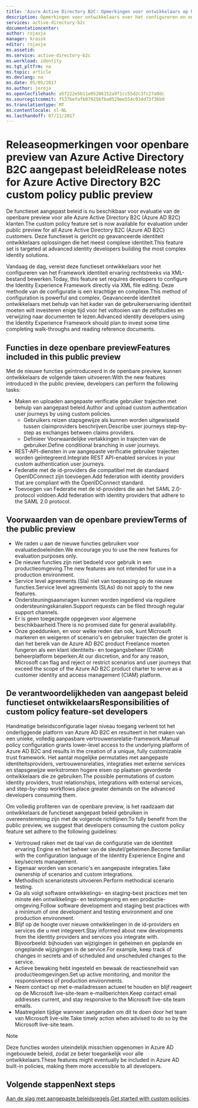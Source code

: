 ```yaml
---
title: 'Azure Active Directory B2C: Opmerkingen voor ontwikkelaars op het gebruik van aangepast beleid | Microsoft Docs'
description: Opmerkingen voor ontwikkelaars over het configureren en onderhouden van Azure AD B2C met aangepast beleid
services: active-directory-b2c
documentationcenter: 
author: rojasja
manager: krassk
editor: rojasja
ms.assetid: 
ms.service: active-directory-b2c
ms.workload: identity
ms.tgt_pltfrm: na
ms.topic: article
ms.devlang: na
ms.date: 05/05/2017
ms.author: joroja
ms.openlocfilehash: a5f222e5b11e05286152a9f1cc55d2c3fc27a9dc
ms.sourcegitcommit: f537befafb079256fba0529ee554c034d73f36b0
ms.translationtype: MT
ms.contentlocale: nl-NL
ms.lasthandoff: 07/11/2017
---
```

# <a name="release-notes-for-azure-active-directory-b2c-custom-policy-public-preview"></a><span data-ttu-id="b22d3-103">Releaseopmerkingen voor openbare preview van Azure Active Directory B2C aangepast beleid</span><span class="sxs-lookup"><span data-stu-id="b22d3-103">Release notes for Azure Active Directory B2C custom policy public preview</span></span>
<span data-ttu-id="b22d3-104">De functieset aangepast beleid is nu beschikbaar voor evaluatie van de openbare preview voor alle Azure Active Directory B2C (Azure AD B2C) klanten.</span><span class="sxs-lookup"><span data-stu-id="b22d3-104">The custom policy feature set is now available for evaluation under public preview for all Azure Active Directory B2C (Azure AD B2C) customers.</span></span> <span data-ttu-id="b22d3-105">Deze functieset is gericht op geavanceerde identiteit ontwikkelaars oplossingen die het meest complexe identiteit.</span><span class="sxs-lookup"><span data-stu-id="b22d3-105">This feature set is targeted at advanced identity developers building the most complex identity solutions.</span></span>  

<span data-ttu-id="b22d3-106">Vandaag de dag, vereist deze functieset ontwikkelaars voor het configureren van het Framework identiteit ervaring rechtstreeks via XML-bestand bewerken.</span><span class="sxs-lookup"><span data-stu-id="b22d3-106">Today, this feature set requires developers to configure the Identity Experience Framework directly via XML file editing.</span></span> <span data-ttu-id="b22d3-107">Deze methode van de configuratie is een krachtige en complexe.</span><span class="sxs-lookup"><span data-stu-id="b22d3-107">This method of configuration is powerful and complex.</span></span> <span data-ttu-id="b22d3-108">Geavanceerde identiteit ontwikkelaars met behulp van het kader van de gebruikerservaring identiteit moeten wilt investeren enige tijd voor het voltooien van de zelfstudies en verwijzing naar documenten te lezen.</span><span class="sxs-lookup"><span data-stu-id="b22d3-108">Advanced identity developers using the Identity Experience Framework should plan to invest some time completing walk-throughs and reading reference documents.</span></span> 

## <a name="features-included-in-this-public-preview"></a><span data-ttu-id="b22d3-109">Functies in deze openbare preview</span><span class="sxs-lookup"><span data-stu-id="b22d3-109">Features included in this public preview</span></span>
<span data-ttu-id="b22d3-110">Met de nieuwe functies geïntroduceerd in de openbare preview, kunnen ontwikkelaars de volgende taken uitvoeren:</span><span class="sxs-lookup"><span data-stu-id="b22d3-110">With the new features introduced in the public preview, developers can perform the following tasks:</span></span><br>

* <span data-ttu-id="b22d3-111">Maken en uploaden aangepaste verificatie gebruiker trajecten met behulp van aangepast beleid.</span><span class="sxs-lookup"><span data-stu-id="b22d3-111">Author and upload custom authentication user journeys by using custom policies.</span></span> 
   * <span data-ttu-id="b22d3-112">Gebruikers reizen stapsgewijze als kunnen worden uitgewisseld tussen claimproviders beschrijven.</span><span class="sxs-lookup"><span data-stu-id="b22d3-112">Describe user journeys step-by-step as exchanges between claims providers.</span></span> 
   * <span data-ttu-id="b22d3-113">Definieer Voorwaardelijke vertakkingen in trajecten van de gebruiker.</span><span class="sxs-lookup"><span data-stu-id="b22d3-113">Define conditional branching in user journeys.</span></span> 
* <span data-ttu-id="b22d3-114">REST-API-diensten in uw aangepaste verificatie gebruiker trajecten worden geïntegreerd.</span><span class="sxs-lookup"><span data-stu-id="b22d3-114">Integrate REST API-enabled services in your custom authentication user journeys.</span></span>  
* <span data-ttu-id="b22d3-115">Federatie met de id-providers die compatibel met de standaard OpenIDConnect zijn toevoegen.</span><span class="sxs-lookup"><span data-stu-id="b22d3-115">Add federation with identity providers that are compliant with the OpenIDConnect standard.</span></span> <br>
* <span data-ttu-id="b22d3-116">Toevoegen van Federatie met de id-providers die aan het SAML 2.0-protocol voldoen.</span><span class="sxs-lookup"><span data-stu-id="b22d3-116">Add federation with identity providers that adhere to the SAML 2.0 protocol.</span></span> 

## <a name="terms-of-the-public-preview"></a><span data-ttu-id="b22d3-117">Voorwaarden van de openbare preview</span><span class="sxs-lookup"><span data-stu-id="b22d3-117">Terms of the public preview</span></span>

* <span data-ttu-id="b22d3-118">We raden u aan de nieuwe functies gebruiken voor evaluatiedoeleinden.</span><span class="sxs-lookup"><span data-stu-id="b22d3-118">We encourage you to use the new features for evaluation purposes only.</span></span><br>
* <span data-ttu-id="b22d3-119">De nieuwe functies zijn niet bedoeld voor gebruik in een productieomgeving.</span><span class="sxs-lookup"><span data-stu-id="b22d3-119">The new features are not intended for use in a production environment.</span></span><br>
* <span data-ttu-id="b22d3-120">Service level agreements (Sla) niet van toepassing op de nieuwe functies.</span><span class="sxs-lookup"><span data-stu-id="b22d3-120">Service level agreements (SLAs) do not apply to the new features.</span></span> <br>
* <span data-ttu-id="b22d3-121">Ondersteuningsaanvragen kunnen worden ingediend via reguliere ondersteuningskanalen.</span><span class="sxs-lookup"><span data-stu-id="b22d3-121">Support requests can be filed through regular support channels.</span></span> <br>
* <span data-ttu-id="b22d3-122">Er is geen toegezegde opgegeven voor algemene beschikbaarheid.</span><span class="sxs-lookup"><span data-stu-id="b22d3-122">There is no promised date for general availability.</span></span><br>
* <span data-ttu-id="b22d3-123">Onze goeddunken, en voor welke reden dan ook, kunt Microsoft markeren en weigeren of scenario's en gebruiker trajecten die groter is dan het bereik van de Azure AD B2C product Freelance moeten fungeren als een klant identiteits- en toegangsbeheer (CIAM) beheerplatform beperken.</span><span class="sxs-lookup"><span data-stu-id="b22d3-123">At our discretion, and for any reason, Microsoft can flag and reject or restrict scenarios and user journeys that exceed the scope of the Azure AD B2C product charter to serve as a customer identity and access management (CIAM) platform.</span></span>

## <a name="responsibilities-of-custom-policy-feature-set-developers"></a><span data-ttu-id="b22d3-124">De verantwoordelijkheden van aangepast beleid functieset ontwikkelaars</span><span class="sxs-lookup"><span data-stu-id="b22d3-124">Responsibilities of custom policy feature-set developers</span></span>
<span data-ttu-id="b22d3-125">Handmatige beleidsconfiguratie lager niveau toegang verleent tot het onderliggende platform van Azure AD B2C en resulteert in het maken van een unieke, volledig aanpasbare vertrouwensrelatie-framework.</span><span class="sxs-lookup"><span data-stu-id="b22d3-125">Manual policy configuration grants lower-level access to the underlying platform of Azure AD B2C and results in the creation of a unique, fully customizable trust framework.</span></span> <span data-ttu-id="b22d3-126">Het aantal mogelijke permutaties met aangepaste identiteitsproviders, vertrouwensrelaties, integraties met externe services en stapsgewijze werkstromen hogere eisen op plaatsen gevorderde ontwikkelaars die ze gebruiken.</span><span class="sxs-lookup"><span data-stu-id="b22d3-126">The possible permutations of custom identity providers, trust relationships, integrations with external services, and step-by-step workflows place greater demands on the advanced developers consuming them.</span></span>

<span data-ttu-id="b22d3-127">Om volledig profiteren van de openbare preview, is het raadzaam dat ontwikkelaars de functieset aangepast beleid gebruiken in overeenstemming zijn met de volgende richtlijnen:</span><span class="sxs-lookup"><span data-stu-id="b22d3-127">To fully benefit from the public preview, we suggest that developers consuming the custom policy feature set adhere to the following guidelines:</span></span>
* <span data-ttu-id="b22d3-128">Vertrouwd raken met de taal van de configuratie van de identiteit ervaring Engine en het beheer van de sleutel/geheimen.</span><span class="sxs-lookup"><span data-stu-id="b22d3-128">Become familiar with the configuration language of the Identity Experience Engine and key/secrets management.</span></span>
* <span data-ttu-id="b22d3-129">Eigenaar worden van scenario's en aangepaste integraties.</span><span class="sxs-lookup"><span data-stu-id="b22d3-129">Take ownership of scenarios and custom integrations.</span></span>
* <span data-ttu-id="b22d3-130">Methodisch scenariotests uitvoeren.</span><span class="sxs-lookup"><span data-stu-id="b22d3-130">Perform methodical scenario testing.</span></span>
* <span data-ttu-id="b22d3-131">Ga als volgt software ontwikkelings- en staging-best practices met ten minste één ontwikkelings- en testomgeving en een productie-omgeving.</span><span class="sxs-lookup"><span data-stu-id="b22d3-131">Follow software development and staging best practices with a minimum of one development and testing environment and one production environment.</span></span>
* <span data-ttu-id="b22d3-132">Blijf op de hoogte over nieuwe ontwikkelingen in de id-providers en services die u met integreert.</span><span class="sxs-lookup"><span data-stu-id="b22d3-132">Stay informed about new developments from the identity providers and services you integrate with.</span></span> <span data-ttu-id="b22d3-133">Bijvoorbeeld: bijhouden van wijzigingen in geheimen en geplande en ongeplande wijzigingen in de service.</span><span class="sxs-lookup"><span data-stu-id="b22d3-133">For example, keep track of changes in secrets and of scheduled and unscheduled changes to the service.</span></span>
* <span data-ttu-id="b22d3-134">Actieve bewaking hebt ingesteld en bewaak de reactiesnelheid van productieomgevingen.</span><span class="sxs-lookup"><span data-stu-id="b22d3-134">Set up active monitoring, and monitor the responsiveness of production environments.</span></span>
* <span data-ttu-id="b22d3-135">Neem contact op met e-mailadressen actueel te houden en blijf reageert op de Microsoft live-site-team e-mailberichten.</span><span class="sxs-lookup"><span data-stu-id="b22d3-135">Keep contact email addresses current, and stay responsive to the Microsoft live-site team emails.</span></span>
* <span data-ttu-id="b22d3-136">Maatregelen tijdige wanneer aangeraden om dit te doen door het team van Microsoft live-site.</span><span class="sxs-lookup"><span data-stu-id="b22d3-136">Take timely action when advised to do so by the Microsoft live-site team.</span></span> 


>[!NOTE]
><span data-ttu-id="b22d3-137">Deze functies worden uiteindelijk misschien opgenomen in Azure AD ingebouwde beleid, zodat ze beter toegankelijk voor alle ontwikkelaars.</span><span class="sxs-lookup"><span data-stu-id="b22d3-137">These features might eventually be included in Azure AD built-in policies, making them more accessible to all developers.</span></span>

## <a name="next-steps"></a><span data-ttu-id="b22d3-138">Volgende stappen</span><span class="sxs-lookup"><span data-stu-id="b22d3-138">Next steps</span></span>
<span data-ttu-id="b22d3-139">[Aan de slag met aangepaste beleidsregels](active-directory-b2c-get-started-custom.md).</span><span class="sxs-lookup"><span data-stu-id="b22d3-139">[Get started with custom policies](active-directory-b2c-get-started-custom.md).</span></span>
